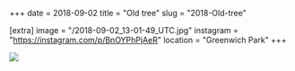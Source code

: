+++
date = 2018-09-02
title = "Old tree"
slug = "2018-Old-tree"

[extra]
image = "/2018-09-02_13-01-49_UTC.jpg"
instagram = "https://instagram.com/p/BnOYPhPjAeR"
location = "Greenwich Park"
+++

<img src="/2018-09-02_13-01-49_UTC.jpg" />
